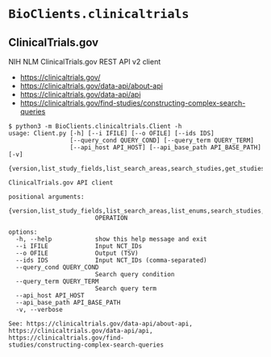 # `BioClients.clinicaltrials`

##  ClinicalTrials.gov

NIH NLM ClinicalTrials.gov REST API v2 client

  * <https://clinicaltrials.gov/>
  * <https://clinicaltrials.gov/data-api/about-api>
  * <https://clinicaltrials.gov/data-api/api>
  * <https://clinicaltrials.gov/find-studies/constructing-complex-search-queries>

```
$ python3 -m BioClients.clinicaltrials.Client -h
usage: Client.py [-h] [--i IFILE] [--o OFILE] [--ids IDS]
                 [--query_cond QUERY_COND] [--query_term QUERY_TERM]
                 [--api_host API_HOST] [--api_base_path API_BASE_PATH] [-v]
                 {version,list_study_fields,list_search_areas,search_studies,get_studies}

ClinicalTrials.gov API client

positional arguments:
  {version,list_study_fields,list_search_areas,list_enums,search_studies,get_studies}
                        OPERATION

options:
  -h, --help            show this help message and exit
  --i IFILE             Input NCT_IDs
  --o OFILE             Output (TSV)
  --ids IDS             Input NCT_IDs (comma-separated)
  --query_cond QUERY_COND
                        Search query condition
  --query_term QUERY_TERM
                        Search query term
  --api_host API_HOST
  --api_base_path API_BASE_PATH
  -v, --verbose

See: https://clinicaltrials.gov/data-api/about-api,
https://clinicaltrials.gov/data-api/api, https://clinicaltrials.gov/find-
studies/constructing-complex-search-queries
```
